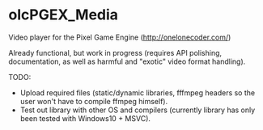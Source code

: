 # olcPGEX_Media
Video player for the Pixel Game Engine (http://onelonecoder.com/)

Already functional, but work in progress (requires API polishing, documentation, as well as harmful and "exotic" video format handling).

TODO:
- Upload required files (static/dynamic libraries, fffmpeg headers so the user won't have to compile ffmpeg himself).
- Test out library with other OS and compilers (currently library has only been tested with Windows10 + MSVC).

